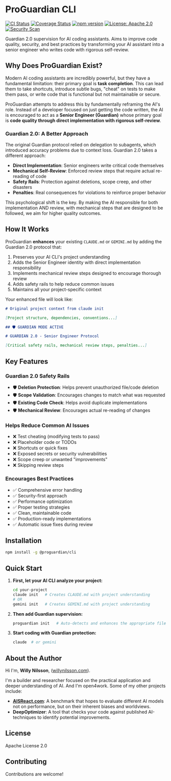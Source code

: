 # ProGuardian CLI

[![CI Status](https://github.com/WillyNilsson/ProGuardian/workflows/CI/badge.svg)](https://github.com/WillyNilsson/ProGuardian/actions/workflows/ci.yml)
[![Coverage Status](https://codecov.io/gh/WillyNilsson/ProGuardian/branch/main/graph/badge.svg)](https://codecov.io/gh/WillyNilsson/ProGuardian)
[![npm version](https://badge.fury.io/js/@proguardian%2Fcli.svg)](https://www.npmjs.com/package/@proguardian/cli)
[![License: Apache 2.0](https://img.shields.io/badge/License-Apache%202.0-blue.svg)](https://opensource.org/licenses/Apache-2.0)
[![Security Scan](https://github.com/WillyNilsson/ProGuardian/workflows/Security/badge.svg)](https://github.com/WillyNilsson/ProGuardian/actions/workflows/security.yml)

Guardian 2.0 supervision for AI coding assistants. Aims to improve code quality, security, and best practices by transforming your AI assistant into a senior engineer who writes code with rigorous self-review.

## Why Does ProGuardian Exist?

Modern AI coding assistants are incredibly powerful, but they have a fundamental limitation: their primary goal is **task completion**. This can lead them to take shortcuts, introduce subtle bugs, "cheat" on tests to make them pass, or write code that is functional but not maintainable or secure.

ProGuardian attempts to address this by fundamentally reframing the AI's role. Instead of a developer focused on just getting the code written, the AI is encouraged to act as a **Senior Engineer (Guardian)** whose primary goal is **code quality through direct implementation with rigorous self-review**.

### Guardian 2.0: A Better Approach

The original Guardian protocol relied on delegation to subagents, which introduced accuracy problems due to context loss. Guardian 2.0 takes a different approach:

- **Direct Implementation**: Senior engineers write critical code themselves
- **Mechanical Self-Review**: Enforced review steps that require actual re-reading of code
- **Safety Rails**: Protection against deletions, scope creep, and other disasters
- **Penalties**: Real consequences for violations to reinforce proper behavior

This psychological shift is the key. By making the AI responsible for both implementation AND review, with mechanical steps that are designed to be followed, we aim for higher quality outcomes.

## How It Works

ProGuardian **enhances** your existing `CLAUDE.md` or `GEMINI.md` by adding the Guardian 2.0 protocol that:

1.  Preserves your AI CLI's project understanding
2.  Adds the Senior Engineer identity with direct implementation responsibility
3.  Implements mechanical review steps designed to encourage thorough review
4.  Adds safety rails to help reduce common issues
5.  Maintains all your project-specific context

Your enhanced file will look like:

```markdown
# Original project context from claude init

[Project structure, dependencies, conventions...]

## 🛡️ GUARDIAN MODE ACTIVE

# GUARDIAN 2.0 - Senior Engineer Protocol

[Critical safety rails, mechanical review steps, penalties...]
```

## Key Features

### Guardian 2.0 Safety Rails

- 🛡️ **Deletion Protection**: Helps prevent unauthorized file/code deletion
- 🛡️ **Scope Validation**: Encourages changes to match what was requested
- 🛡️ **Existing Code Check**: Helps avoid duplicate implementations
- 🛡️ **Mechanical Review**: Encourages actual re-reading of changes

### Helps Reduce Common AI Issues

- ❌ Test cheating (modifying tests to pass)
- ❌ Placeholder code or TODOs
- ❌ Shortcuts or quick fixes
- ❌ Exposed secrets or security vulnerabilities
- ❌ Scope creep or unwanted "improvements"
- ❌ Skipping review steps

### Encourages Best Practices

- ✅ Comprehensive error handling
- ✅ Security-first approach
- ✅ Performance optimization
- ✅ Proper testing strategies
- ✅ Clean, maintainable code
- ✅ Production-ready implementations
- ✅ Automatic issue fixes during review

## Installation

```bash
npm install -g @proguardian/cli
```

## Quick Start

1.  **First, let your AI CLI analyze your project:**

    ```bash
    cd your-project
    claude init   # Creates CLAUDE.md with project understanding
    # OR
    gemini init   # Creates GEMINI.md with project understanding
    ```

2.  **Then add Guardian supervision:**

    ```bash
    proguardian init   # Auto-detects and enhances the appropriate file
    ```

3.  **Start coding with Guardian protection:**
    ```bash
    claude  # or gemini
    ```

## About the Author

Hi I'm, **Willy Nilsson**, ([willynilsson.com](https://willynilsson.com)).

I'm a builder and researcher focused on the practical application and deeper understanding of AI. And I'm open4work.
Some of my other projects include:

- **[AISReact.com](https://aisreact.com)**: A benchmark that hopes to evaluate different AI models not on performance, but on their inherent biases and worldviews.
- **DeepOptimizer**: A tool that checks your code against published AI-techniques to identify potential improvements.

## License

Apache License 2.0

## Contributing

Contributions are welcome!
